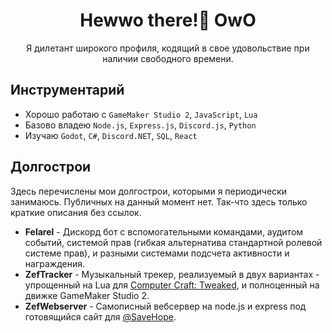 <h1 align="center">Hewwo there!👋 OwO</h1>

<p align="center">
Я дилетант широкого профиля, кодящий в свое удовольствие при наличии свободного времени.
</p>

## Инструментарий
- Хорошо работаю с ` GameMaker Studio 2 `, ` JavaScript `, ` Lua `
- Базово владею ` Node.js `, ` Express.js `, ` Discord.js `, ` Python `
- Изучаю ` Godot `, ` C# `, ` Discord.NET `, ` SQL `, ` React `

## Долгострои
Здесь перечислены мои долгострои, которыми я периодически занимаюсь. Публичных на данный момент нет. Так-что здесь только краткие описания без ссылок.
- **Felarel** - Дискорд бот с вспомогательными командами, аудитом событий, системой прав (гибкая альтернатива стандартной ролевой системе прав), и разными системами подсчета активности и награждения.
- **ZefTracker** - Музыкальный трекер, реализуемый в двух вариантах - упрощенный на Lua для [Computer Craft: Tweaked](https://tweaked.cc/), и полноценный на движке GameMaker Studio 2. 
- **ZefWebserver** - Самописный вебсервер на node.js и express под готовящийся сайт для [@SaveHope](https://github.com/savehope).

